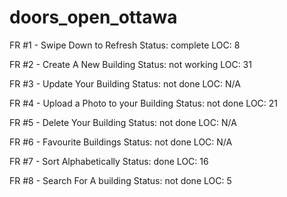 # doors_open_ottawa

FR #1 - Swipe Down to Refresh
    Status: complete
    LOC: 8
    
FR #2 - Create A New Building
    Status: not working
    LOC: 31
    
FR #3 - Update Your Building
    Status: not done
    LOC: N/A
    
FR #4 - Upload a Photo to your Building
    Status: not done
    LOC: 21
    
FR #5 - Delete Your Building
    Status: not done
    LOC: N/A
    
FR #6 - Favourite Buildings
    Status: not done
    LOC: N/A
    
FR #7 - Sort Alphabetically
    Status: done
    LOC: 16
    
FR #8 - Search For A building
    Status: not done
    LOC: 5
